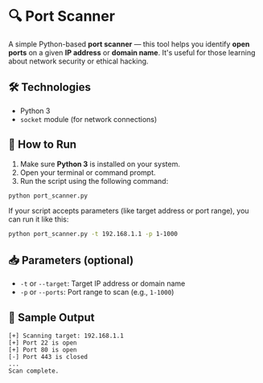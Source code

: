 # 🔍 Port Scanner

A simple Python-based **port scanner** — this tool helps you identify **open ports** on a given **IP address** or **domain name**. It's useful for those learning about network security or ethical hacking.

## 🛠 Technologies

* Python 3
* `socket` module (for network connections)

## 🚀 How to Run

1. Make sure **Python 3** is installed on your system.
2. Open your terminal or command prompt.
3. Run the script using the following command:

```bash
python port_scanner.py
```

If your script accepts parameters (like target address or port range), you can run it like this:

```bash
python port_scanner.py -t 192.168.1.1 -p 1-1000
```

## 📥 Parameters (optional)

* `-t` or `--target`: Target IP address or domain name
* `-p` or `--ports`: Port range to scan (e.g., `1-1000`)

## 📄 Sample Output

```
[+] Scanning target: 192.168.1.1
[+] Port 22 is open
[+] Port 80 is open
[-] Port 443 is closed
...
Scan complete.
```
